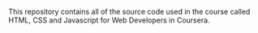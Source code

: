  This repository contains all of the source code used in the course called HTML, CSS and Javascript for Web Developers in Coursera.
